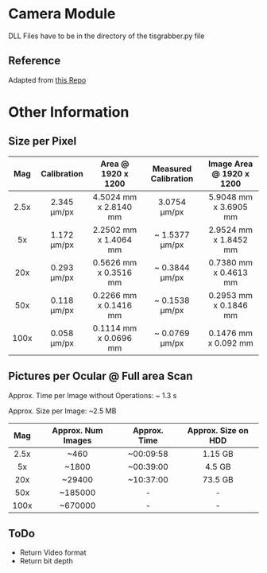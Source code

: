 # Camera Module

DLL Files have to be in the directory of the tisgrabber.py file

## Reference

Adapted from [this Repo](https://github.com/TheImagingSource/IC-Imaging-Control-Samples)

# Other Information
## Size per Pixel

|  Mag  | Calibration |  Area @ 1920 x 1200   | Measured Calibration | Image Area @ 1920 x 1200 |
| :---: | :---------: | :-------------------: | :------------------: | :----------------------: |
| 2.5x  | 2.345 μm/px | 4.5024 mm x 2.8140 mm |     3.0754 μm/px     |  5.9048 mm x 3.6905 mm   |
|  5x   | 1.172 μm/px | 2.2502 mm x 1.4064 mm |    ~ 1.5377 μm/px    |  2.9524 mm x 1.8452 mm   |
|  20x  | 0.293 μm/px | 0.5626 mm x 0.3516 mm |    ~ 0.3844 μm/px    |  0.7380 mm x 0.4613 mm   |
|  50x  | 0.118 μm/px | 0.2266 mm x 0.1416 mm |    ~ 0.1538 μm/px    |  0.2953 mm x 0.1846 mm   |
| 100x  | 0.058 μm/px | 0.1114 mm x 0.0696 mm |    ~ 0.0769 μm/px    |   0.1476 mm x 0.092 mm   |

## Pictures per Ocular @ Full area Scan

Approx. Time per Image without Operations: ~ 1.3 s

Approx. Size per Image: ~2.5 MB

|  Mag  | Approx. Num Images | Approx. Time | Approx. Size on HDD |
| :---: | :----------------: | :----------: | :-----------------: |
| 2.5x  |        ~460        |  ~00:09:58   |       1.15 GB       |
|  5x   |       ~1800        |  ~00:39:00   |       4.5 GB        |
|  20x  |       ~29400       |  ~10:37:00   |       73.5 GB       |
|  50x  |      ~185000       |      -       |          -          |
| 100x  |      ~670000       |      -       |          -          |

## ToDo

- Return Video format
- Return bit depth